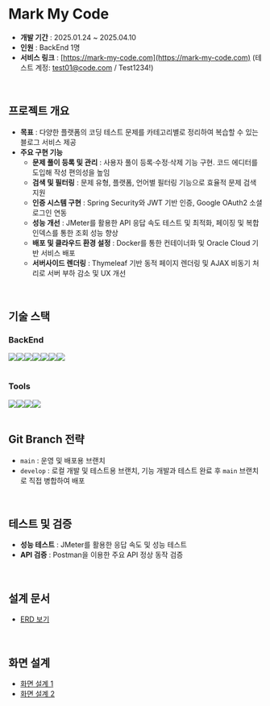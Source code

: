# Mark My Code
- **개발 기간** : 2025.01.24 ~ 2025.04.10
- **인원** : BackEnd 1명
- **서비스 링크** : [https://mark-my-code.com](https://mark-my-code.com) (테스트 계정: test01@code.com / Test1234!)
<br/>

## 프로젝트 개요
- **목표** : 다양한 플랫폼의 코딩 테스트 문제를 카테고리별로 정리하여 복습할 수 있는 블로그 서비스 제공
- **주요 구현 기능**
  - **문제 풀이 등록 및 관리** : 사용자 풀이 등록·수정·삭제 기능 구현. 코드 에디터를 도입해 작성 편의성을 높임
  - **검색 및 필터링** : 문제 유형, 플랫폼, 언어별 필터링 기능으로 효율적 문제 검색 지원
  - **인증 시스템 구현** : Spring Security와 JWT 기반 인증, Google OAuth2 소셜 로그인 연동
  - **성능 개선** : JMeter를 활용한 API 응답 속도 테스트 및 최적화, 페이징 및 복합 인덱스를 통한 조회 성능 향상
  - **배포 및 클라우드 환경 설정** : Docker를 통한 컨테이너화 및 Oracle Cloud 기반 서비스 배포
  - **서버사이드 렌더링** : Thymeleaf 기반 동적 페이지 렌더링 및 AJAX 비동기 처리로 서버 부하 감소 및 UX 개선
<br/>

## 기술 스택
### BackEnd
<div style="display : flex">
    <img src="https://img.shields.io/badge/java-007396?style=for-the-badge&logo=OpenJDK&logoColor=white"/>
    <img src="https://img.shields.io/badge/springboot-6DB33F?style=for-the-badge&logo=springboot&logoColor=white"/> 
    <img src="https://img.shields.io/badge/springsecurity-6DB33F?style=for-the-badge&logo=springsecurity&logoColor=white"/>
    <img src="https://img.shields.io/badge/JWT-000000?style=for-the-badge&logo=json-web-tokens&logoColor=white"/>
    <img src="https://img.shields.io/badge/MySQL-4479A1?style=for-the-badge&logo=mysql&logoColor=white"/>
    <img src="https://img.shields.io/badge/JPA-007396?style=for-the-badge&logo=hibernate&logoColor=white"/>
    <img src="https://img.shields.io/badge/MyBatis-181717?style=for-the-badge&logo=myBatis&logoColor=white"/>
</div>
<br/>

### Tools
<div style="display : flex">
    <img src="https://img.shields.io/badge/Docker-2496ED?style=for-the-badge&logo=docker&logoColor=white"/> 
    <img src="https://img.shields.io/badge/Oracle_Cloud-FF8C00?style=for-the-badge&logo=oracle&logoColor=white"/>
    <img src="https://img.shields.io/badge/Thymeleaf-005F0F?style=for-the-badge&logo=thymeleaf&logoColor=white"/> 
    <img src="https://img.shields.io/badge/JMeter-FB2E00?style=for-the-badge&logo=jmeter&logoColor=white"/> 
</div>
<br/>

## Git Branch 전략
- `main` : 운영 및 배포용 브랜치
- `develop` : 로컬 개발 및 테스트용 브랜치, 기능 개발과 테스트 완료 후 `main` 브랜치로 직접 병합하여 배포
<br/>

## 테스트 및 검증
- **성능 테스트** : JMeter를 활용한 응답 속도 및 성능 테스트
- **API 검증** : Postman을 이용한 주요 API 정상 동작 검증
<br/>

## 설계 문서
- [ERD 보기](https://github.com/user-attachments/assets/3c89c5ac-b0dc-4473-8162-140dbc5c09c2)
<br/>

## 화면 설계
- [화면 설계 1](https://github.com/user-attachments/assets/1ba1e0e0-b306-485c-9b49-7b2ed59c2ca5)
- [화면 설계 2](https://github.com/user-attachments/assets/ed7c330d-247e-48f7-b579-e8b8d48b3176)